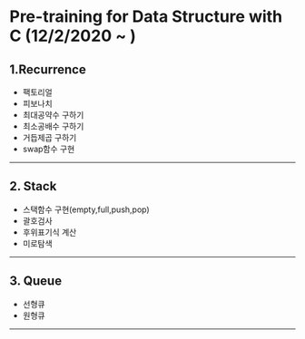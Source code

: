 # Pre-training for Data Structure with C (12/2/2020 ~ )
## 1.Recurrence
* 팩토리얼
* 피보나치
* 최대공약수 구하기
* 최소공배수 구하기
* 거듭제곱 구하기
* swap함수 구현
---
## 2. Stack
* 스택함수 구현(empty,full,push,pop)
* 괄호검사
* 후위표기식 계산
* 미로탐색
---
## 3. Queue
* 선형큐
* 원형큐
---	



